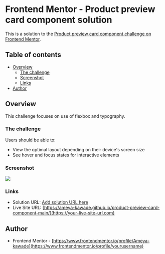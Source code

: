 # Frontend Mentor - Product preview card component solution

This is a solution to the [Product preview card component challenge on Frontend Mentor](https://www.frontendmentor.io/challenges/product-preview-card-component-GO7UmttRfa).

## Table of contents

- [Overview](#overview)
  - [The challenge](#the-challenge)
  - [Screenshot](#screenshot)
  - [Links](#links)
- [Author](#author)


## Overview

This challenge focuses on use of flexbox and typography. 

### The challenge

Users should be able to:

- View the optimal layout depending on their device's screen size
- See hover and focus states for interactive elements

### Screenshot

![](./Screenshots.jpg)

### Links

- Solution URL: [Add solution URL here](https://your-solution-url.com)
- Live Site URL: [https://ameya-kawade.github.io/product-preview-card-component-main/](https://your-live-site-url.com)

## Author

- Frontend Mentor - [https://www.frontendmentor.io/profile/Ameya-kawade](https://www.frontendmentor.io/profile/yourusername)



